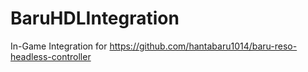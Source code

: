 # BaruHDLIntegration

In-Game Integration for https://github.com/hantabaru1014/baru-reso-headless-controller
